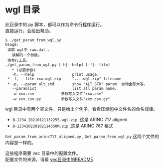 # wgl 目录  

此目录中的 py 脚本，都可以作为命令行程序运行。   
直接运行，会给出帮助。   
```
$ ./get_param_from_wgl.py
Usage:
 读取 wgl中 raw.dat 。
   读解码一个参数。
 命令行工具。
./get_param_from_wgl.py [-h|--help] [-f|--file]
   * (必要参数)
   -h, --help                 print usage.
 * -f, --file xxx.wgl.zip     "....wgl.zip" filename
 * -p, --param alt_std        show "ALT_STD" param. 自动全部大写。
   --paramlist                list all param name.
   -w xxx.csv            参数写入文件"xxx.csv"
   -w xxx.csv.gz         参数写入文件"xxx.csv.gz"
```

wgl 目录中有两个空文件，只是给出个例子，看看压缩包中文件名的命名规律。  
  * `B-1234_20210121132255.wgl.zip` ,这是 ARINC 717 aligned   
  * `B-123420220102114550M.zip` ,这是 ARINC 767 格式  

`Get_param_from_arinc717_aligned.py` , `Get_param_from_wgl.py` 这两个文件的内容是一样的。  

这些程序需要 vec 目录中的配置文件。   
配置文件的来源，请看 [vec目录中的README](https://github.com/osnosn/FlightDataDecode/tree/main/wgl/vec).   




